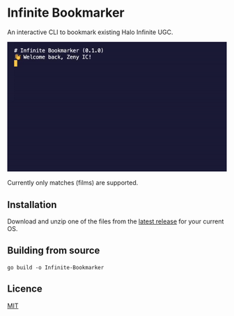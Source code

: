 # Infinite Bookmarker

An interactive CLI to bookmark existing Halo Infinite UGC.

![image](/.github/assets/preview.gif?v=1)

Currently only matches (films) are supported.

## Installation

Download and unzip one of the files from the [latest release](https://github.com/Alexis-Bize/Infinite-Bookmarker/releases/latest) for your current OS.

## Building from source

```shell
go build -o Infinite-Bookmarker
```

## Licence

[MIT](/LICENCE)
